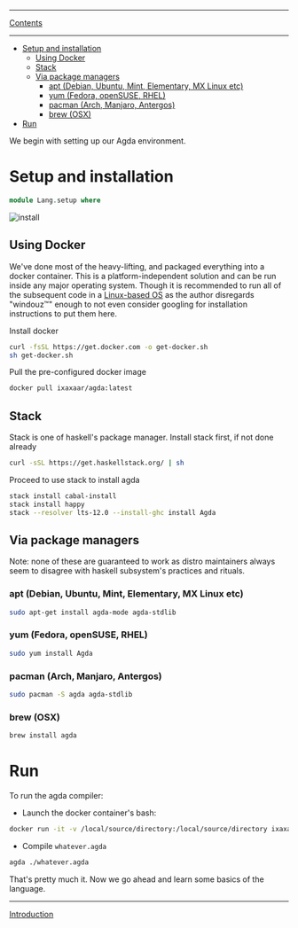 ****
[Contents](contents.html)

<!-- START doctoc generated TOC please keep comment here to allow auto update -->
<!-- DON'T EDIT THIS SECTION, INSTEAD RE-RUN doctoc TO UPDATE -->
****

- [Setup and installation](#setup-and-installation)
  - [Using Docker](#using-docker)
  - [Stack](#stack)
  - [Via package managers](#via-package-managers)
    - [apt (Debian, Ubuntu, Mint, Elementary, MX Linux etc)](#apt-debian-ubuntu-mint-elementary-mx-linux-etc)
    - [yum (Fedora, openSUSE, RHEL)](#yum-fedora-opensuse-rhel)
    - [pacman (Arch, Manjaro, Antergos)](#pacman-arch-manjaro-antergos)
    - [brew (OSX)](#brew-osx)
- [Run](#run)

<!-- END doctoc generated TOC please keep comment here to allow auto update -->

We begin with setting up our Agda environment.

# Setup and installation

```agda
module Lang.setup where
```

![install](./install.png)

## Using Docker

We've done most of the heavy-lifting, and packaged everything into a docker container. This is a platform-independent solution and can be run inside any major operating system. Though it is recommended to run all of the subsequent code in a [Linux-based OS](https://www.wikihow.com/Use-Linux) as the author disregards "windouz™" enough to not even consider googling for installation instructions to put them here.

Install docker

```bash
curl -fsSL https://get.docker.com -o get-docker.sh
sh get-docker.sh
```

Pull the pre-configured docker image

```bash
docker pull ixaxaar/agda:latest
```

## Stack

Stack is one of haskell's package manager. Install stack first, if not done already

```bash
curl -sSL https://get.haskellstack.org/ | sh
```

Proceed to use stack to install agda

```bash
stack install cabal-install
stack install happy
stack --resolver lts-12.0 --install-ghc install Agda
```

## Via package managers

Note: none of these are guaranteed to work as distro maintainers always seem to disagree with haskell subsystem's practices and rituals.

### apt (Debian, Ubuntu, Mint, Elementary, MX Linux etc)

```bash
sudo apt-get install agda-mode agda-stdlib
```

### yum (Fedora, openSUSE, RHEL)

```bash
sudo yum install Agda
```

### pacman (Arch, Manjaro, Antergos)

```bash
sudo pacman -S agda agda-stdlib
```

### brew (OSX)

```bash
brew install agda
```

# Run

To run the agda compiler:

- Launch the docker container's bash:

```bash
docker run -it -v /local/source/directory:/local/source/directory ixaxaar/agda bash
```

- Compile `whatever.agda`

```bash
agda ./whatever.agda
```

That's pretty much it. Now we go ahead and learn some basics of the language.

****
[Introduction](./Lang.languageIntro.html)

